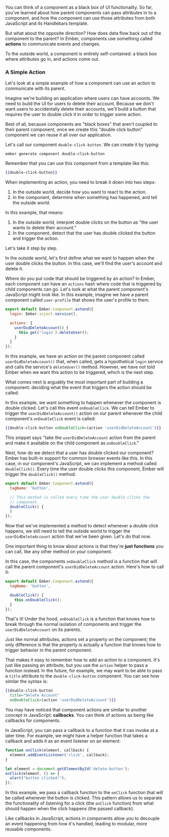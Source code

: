 You can think of a component as a black box of UI functionality. So far,
you've learned about how parent components can pass attributes in to a
component, and how the component can use those attributes from both
JavaScript and its Handlebars template.

But what about the opposite direction? How does data flow back out of
the component to the parent? In Ember, components use something called
**actions** to communicate events and changes.

To the outside world, a component is entirely self-contained: a black
box where attributes go in, and actions come out.

### A Simple Action

Let's look at a simple example of how a component can use an action to
communicate with its parent.

Imagine we're building an application where users can have accounts. We
need to build the UI for users to delete their account. Because we don't
want users to accidentally delete their accounts, we'll build a button
that requires the user to double click it in order to trigger some
action.

Best of all, because components are "black boxes" that aren't coupled to
their parent component, once we create this "double click button"
component we can reuse it all over our application.

Let's call our component `double-click-button`. We can create it by
typing:

```text
ember generate component double-click-button
```

Remember that you can use this component from a template like this:

```hbs
{{double-click-button}}
```

When implementing an action, you need to break it down into two steps:

1. In the outside world, decide how you want to react to the action.
2. In the component, determine when something has happened, and tell the
   outside world.

In this example, that means:

1. In the outside world, interpret double clicks on the button as "the
   user wants to delete their account."
2. In the component, detect that the user has double clicked the button
   and trigger the action.

Let's take it step by step.

In the outside world, let's first define what we want to happen when the
user double clicks the button. In this case, we'll find the user's
account and delete it.

Where do you put code that should be triggered by an action? In Ember,
each component can have an `actions` hash where code that is triggered
by child components can go. Let's look at what the parent component's
JavaScript might look like. In this example, imagine we have a parent
component called `user-profile` that shows the user's profile to them.

```app/components/user-profile.js
export default Ember.Component.extend({
  login: Ember.inject.service(),

  actions: {
    userDidDeleteAccount() {
      this.get('login').deleteUser();
    }
  }
});
```

In this example, we have an action on the parent component called
`userDidDeleteAccount()` that, when called, gets a hypothetical `login`
service and calls the service's `deleteUser()` method. However, we have
not told Ember when we want this action to be triggered, which is the
next step.

What comes next is arguably the most important part of building a
component: deciding what the event that triggers the action should be
called.

In this example, we want something to happen whenever the component is
double clicked. Let's call this event `onDoubleClick`. We can tell Ember
to trigger the `userDidDeleteAccount()` action on our parent whenever
the child component's `onDoubleClick` event is called:

```app/components/user-profile.hbs
{{double-click-button onDoubleClick=(action 'userDidDeleteAccount')}}
```

This snippet says "take the `userDidDeleteAccount` action from the
parent and make it available on the child component as
`onDoubleClick`."

Next, how do we detect that a user has double clicked our component?
Ember has built-in support for common browser events like this. In this
case, in our component's JavaScript, we can implement a method called
`doubleClick()`. Every time the user double clicks this component, Ember
will trigger the `doubleClick()` method.

```app/components/double-click-button.js
export default Ember.Component.extend({
  tagName: 'button',

  // This method is called every time the user double clicks the
  // component.
  doubleClick() {
  }
});
```

Now that we've implemented a method to detect whenever a double click
happens, we still need to tell the outside world to trigger the
`userDidDeleteAccount` action that we've been given.  Let's do that now.

One important thing to know about actions is that they're **just
functions** you can call, like any other method on your component.

In this case, the components `onDoubleClick` method is a function that
will call the parent component's `userDidDeleteAccount` action. Here's
how to call it:

```app/components/double-click-button.js
export default Ember.Component.extend({
  tagName: 'button',

  doubleClick() {
    this.onDoubleClick();
  }
});
```

That's it! Under the hood, `onDoubleClick` is a function that knows how
to break through the normal isolation of components and trigger the
`userDidDeleteAccount` on its parents.

Just like normal attributes, actions set a property on the component;
the only difference is that the property is actually a function that
knows how to trigger behavior in the parent component.

That makes it easy to remember how to add an action to a component. It's
just like passing an attribute, but you use the `action` helper to pass
a function instead. In the future, for example, we may want to be able
to pass a `title` attribute to the `double-click-button` component. You
can see how similar the syntax is:

```app/component/user-profile.hbs
{{double-click-button
  title="Delete Account"
  onDoubleClick=(action 'userDidDeleteAccount')}}
```

You may have noticed that component actions are similar to another
concept in JavaScript: **callbacks**. You can think of actions as being
like callbacks for components.

In JavaScript, you can pass a callback to a function that it can invoke
at a later time. For example, we might have a helper function that takes
a callback and adds it as an event listener on an element:

```js
function onClick(element, callback) {
  element.addEventListener('click', callback);
}

let element = document.getElementById('delete-button');
onClick(element, () => {
  alert("button clicked!");
});
```

In this example, we pass a callback function to the `onClick` function
that will be called whenever the button is clicked. This pattern allows
us to separate the functionality of listening for a click (the `onClick`
function) from what should happen when the click happens (the passed
callback).

Like callbacks in JavaScript, actions in components allow you to
decouple an event happening from how it's handled, leading to modular,
more reusable components.
